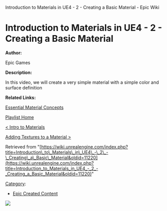 Introduction to Materials in UE4 - 2 - Creating a Basic Material - Epic Wiki                    

Introduction to Materials in UE4 - 2 - Creating a Basic Material
================================================================

  

**Author:**

Epic Games

**Description:**

In this video, we will create a very simple material with a simple color and surface definition

**Related Links:**

[Essential Material Concepts](https://docs.unrealengine.com/latest/INT/Engine/Rendering/Materials/IntroductionToMaterials/index.html)

[Playlist Home](/Category:Epic_Video_Playlists "Category:Epic Video Playlists")

[< Intro to Materials](/Introduction_to_Materials_in_UE4_-_1_-_Intro_to_Materials "Introduction to Materials in UE4 - 1 - Intro to Materials")

[Adding Textures to a Material >](/Introduction_to_Materials_in_UE4_-_3_-_Adding_Textures_to_a_Material "Introduction to Materials in UE4 - 3 - Adding Textures to a Material")

Retrieved from "[https://wiki.unrealengine.com/index.php?title=Introduction\_to\_Materials\_in\_UE4\_-\_2\_-\_Creating\_a\_Basic\_Material&oldid=11220](https://wiki.unrealengine.com/index.php?title=Introduction_to_Materials_in_UE4_-_2_-_Creating_a_Basic_Material&oldid=11220)"

[Category](/Special:Categories "Special:Categories"):

*   [Epic Created Content](/Category:Epic_Created_Content "Category:Epic Created Content")

  ![](https://tracking.unrealengine.com/track.png)
